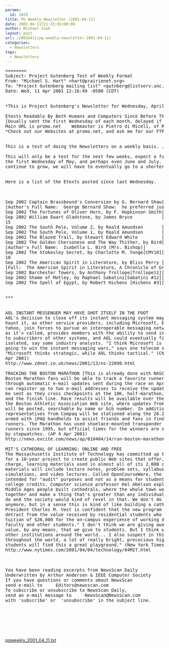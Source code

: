 ```yaml
---
params:
  id: 1829
title: PG Weekly Newsletter (2001-04-11)
date: 2001-04-11T21:33:01+00:00
author: Michael Cook
layout: post
url: /20010411/pg-weekly-newsletter-2001-04-11/
categories:
  - Newsletters
tags:
  - Newsletters
---
```

<pre>========
Subject: Project Gutenberg Test of Weekly Format
From: "Michael S. Hart" &lt;hart@prairienet.org&gt;
To: "Project Gutenberg mailing list" &lt;gutnberg@listserv.unc.edu&gt;
Date: Wed, 11 Apr 2001 12:16:49 -0500 (CDT)


*This is Project Gutenberg's Newsletter for Wednesday, April 11, 2001*

Etexts Readable By Both Humans and Computers Since Before The Internet
[Usually sent the first Wednesday of each month, delayed if by relay.]
Main URL is promo.net    Webmaster is Pietro di Miceli, of Rome, Italy
*Check out our Websites at promo.net, and ask me for our FTP servers.*


This is a test of doing the Newsletters on a weekly basis. . . .

This will only be a test for the next few weeks, expect a full Newsletter
the first Wednesday of May, and perhaps even June and July. . .but if we
continue to grow, we will have to eventually go to a shorter format. . .


Here is a list of the Etexts posted since last Wednesday.



Sep 2002 Captain Brassbound's Conversion by G. Bernard Shaw[brscnxxx.xxx]3418
[Author's Full Name:  George Bernard Shaw:  he preferred just Bernard Shaw]
Sep 2002 The Fortunes of Oliver Horn, by F. Hopkinson Smith[tfoohxxx.xxx]3417
Sep 2002 William Ewart Gladstone, by James Bryce           [gladsxxx.xxx]3416
15
Sep 2002 The South Pole, Volume 2, by Roald Amundsen       [tspv2xxx.xxx]3415
Sep 2002 The South Pole, Volume 1, by Roald Amundsen       [tspv1xxx.xxx]3414
Sep 2002 The Blazed Trail, by Stewart Edward White         [blztrxxx.xxx]3413
Sep 2002 The Golden Chersonese and The Way Thither, by Bird[gctwtxxx.xxx]3412
[Author's Full Name:  Isabella L. Bird (Mrs. Bishop)]
Sep 2002 The Stokesley Secret, by Charlotte M. Yonge[CMY10][stkscxxx.xxx]3411
10
Sep 2002 The American Spirit in Literature, by Bliss Perry [aslitxxx.xxx]3410
[Full:  The American Spirit in Literature, A Chronicle of Great Interpreters]
Sep 2002 Barchester Towers, by Anthony Trollope[Trollope11][barchxxx.xxx]3409
Sep 2002 Shame of Motley, by Raphael Sabatini[Sabatini #12][shmotxxx.xxx]3408
Sep 2002 The Spell of Egypt, by Robert Hichens [Hichens #3][sgyptxxx.xxx]3407


***


AOL INSTANT MESSENGER MAY HAVE SHOT ITSELF IN THE FOOT
AOL's decision to close off its instant messaging system may come back to
haunt it, as other service providers, including Microsoft, Excite@Home and
Yahoo, join forces to pursue an interoperable messaging network. IMUnified,
as it's called, provides members with the ability to send instant messages
to subscribers of other systems, and AOL could eventually find itself
isolated, say some industry analysts. "I think Microsoft is ultimately
going to win the instant messaging wars," says one telecom specialist.
"Microsoft thinks strategic, while AOL thinks tactical." (CNet News.com 5
Apr 2001)
http://www.zdnet.co.uk/news/2001/13/ns-22090.html

TRACKING THE BOSTON MARATHON [This is already done with NASCAR]
Boston Marathon fans will be able to track a favorite runner's progress
through automatic e-mail updates sent during the race on April 16. Runners
can register up to two e-mail addresses to receive the updates, which will
be sent as they cross checkpoints at the 10K, half-marathon, and 30K marks
and the finish line. Race results will be available over the Internet and
the Boston Athletic Association Web site, where updates from 11 checkpoints
will be posted, searchable by name or bib number. In addition,
representatives from Compaq will be stationed along the 26.2-mile course,
armed with iPAQ handhelds to assist friends and fans in finding their
runners. The Marathon has used shoelace-mounted transponder chips to track
runners since 1995, but official times for the winners are still determined
by stopwatches. (AP 4 Apr 2001)
http://news.excite.com/news/ap/010404/14/run-boston-marathon

MIT'S CATHEDRAL OF LEARNING: ONLINE AND FREE
The Massachusetts Institute of Technology has committed up to $100 million
for a 10-year project to create public Web sites that offer, without
charge, learning materials used in almost all of its 2,000 courses. The
materials will include lecture notes, problem sets, syllabuses, exams,
simulations, and video lectures. Called OpenCourseWare, the program is not
intended for "audit" purposes and not as a means for students to earn
college credits. Computer science professor Hal Abelson explained: "In the
Middle Ages people built cathedrals, where the whole town would get
together and make a thing that's greater than any individual person could
do and the society would kind of revel in that. We don't do that as much
anymore, but in a sense this is kind of like building a cathedral." MIT
President Charles M. Vest is confident that the new program will in no way
detract from the value received by residential students who are paying
tuition of $26,000 for the on-campus experience of working directly with
faculty and other students." I don't think we are giving away the direct
value, by any means, that we give to students. But I think we will help
other institutions around the world... I also suspect in this country and
throughout the world, a lot of really bright, precocious high school
students will find this a great playground." (New York Times 4 Apr 2001)
http://www.nytimes.com/2001/04/04/technology/04MIT.html



You have been reading excerpts from NewsScan Daily
Underwritten by Arthur Andersen & IEEE Computer Society
If you have questions or comments about NewsScan
send e-mail to     Editors@newsscan.com
To subscribe or unsubscribe to NewsScan Daily,
send an e-mail message to     NewsScan@NewsScan.com
with 'subscribe' or  'unsubscribe' in the subject line.






</pre>

<a href="/nl_archives/2001/pgweekly_2001_04_11.txt" target="_blank" rel="nofollow">pgweekly_2001_04_11.txt</a>
